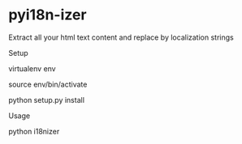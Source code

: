 # pyi18n-izer
Extract all your html text content and replace by localization strings

Setup

virtualenv env

source env/bin/activate

python setup.py install


Usage

python i18nizer
